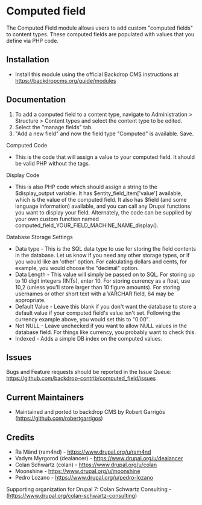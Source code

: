 Computed field
==============

The Computed Field module allows users to add custom "computed fields" to content types. These computed fields are populated with values that you define via PHP code.

Installation
------------

* Install this module using the official Backdrop CMS instructions at https://backdropcms.org/guide/modules


Documentation
--------------

1. To add a computed field to a content type, navigate to Administration > Structure > Content types and select the content type to be edited.
2. Select the "manage fields" tab.
3. "Add a new field" and now the field type "Computed" is available. Save.

Computed Code

* This is the code that will assign a value to your computed field. It should be valid PHP without the <?php ?> tags.

Display Code

* This is also PHP code which should assign a string to the $display_output variable. It has $entity_field_item['value'] available, which is the value of the computed field. It also has $field (and some language information) available, and you can call any Drupal functions you want to display your field. Alternately, the code can be supplied by your own custom function named computed_field_YOUR_FIELD_MACHINE_NAME_display().

Database Storage Settings

* Data type - This is the SQL data type to use for storing the field contents in the database. Let us know if you need any other storage types, or if you would like an 'other' option. For calculating dollars and cents, for example, you would choose the "decimal" option.
* Data Length - This value will simply be passed on to SQL. For storing up to 10 digit integers (INTs), enter 10. For storing currency as a float, use 10,2 (unless you'll store larger than 10 figure amounts). For storing usernames or other short text with a VARCHAR field, 64 may be appropriate.
* Default Value - Leave this blank if you don't want the database to store a default value if your computed field's value isn't set. Following the currency example above, you would set this to "0.00".
* Not NULL - Leave unchecked if you want to allow NULL values in the database field. For things like currency, you probably want to check this.
* Indexed - Adds a simple DB index on the computed values.

Issues
------
Bugs and Feature requests should be reported in the Issue Queue: https://github.com/backdrop-contrib/computed_field/issues


Current Maintainers 
-------------------
* Maintained and ported to backdrop CMS by Robert Garrigós (https://github.com/robertgarrigos)

Credits
-------

* Ra Mänd (ram4nd) - https://www.drupal.org/u/ram4nd
* Vadym Myrgorod (dealancer) - https://www.drupal.org/u/dealancer
* Colan Schwartz (colan) - https://www.drupal.org/u/colan
* Moonshine - https://www.drupal.org/u/moonshine
* Pedro Lozano - https://www.drupal.org/u/pedro-lozano

Supporting organization for Drupal 7: 
Colan Schwartz Consulting - (https://www.drupal.org/colan-schwartz-consulting)
